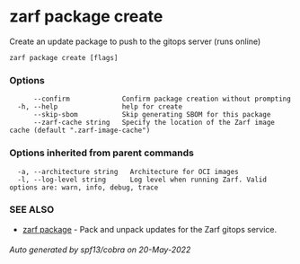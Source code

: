 # zarf package create

Create an update package to push to the gitops server (runs online)

```
zarf package create [flags]
```

### Options

```
      --confirm             Confirm package creation without prompting
  -h, --help                help for create
      --skip-sbom           Skip generating SBOM for this package
      --zarf-cache string   Specify the location of the Zarf image cache (default ".zarf-image-cache")
```

### Options inherited from parent commands

```
  -a, --architecture string   Architecture for OCI images
  -l, --log-level string      Log level when running Zarf. Valid options are: warn, info, debug, trace
```

### SEE ALSO

* [zarf package](./)	 - Pack and unpack updates for the Zarf gitops service.

###### Auto generated by spf13/cobra on 20-May-2022
